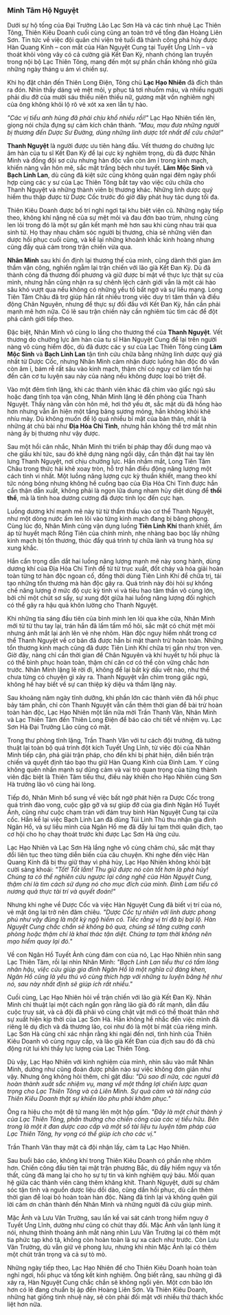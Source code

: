 ### Minh Tâm Hộ Nguyệt

Dưới sự hộ tống của Đại Trưởng Lão Lạc Sơn Hà và các tinh nhuệ Lạc Thiên Tông, Thiên Kiêu Doanh cuối cùng cũng an toàn trở về tổng đàn Hoàng Liên Sơn. Tin tức về việc đội quân chi viện trẻ tuổi đã thành công phá hủy được Hàn Quang Kính – con mắt của Hàn Nguyệt Cung tại Tuyết Ưng Lĩnh – và thoát khỏi vòng vây có cả cường giả Kết Đan Kỳ, nhanh chóng lan truyền trong nội bộ Lạc Thiên Tông, mang đến một sự phấn chấn không nhỏ giữa những ngày tháng u ám vì chiến sự.

Khi họ đặt chân đến Thiên Long Điện, Tông chủ **Lạc Hạo Nhiên** đã đích thân ra đón. Nhìn thấy dáng vẻ mệt mỏi, y phục tả tơi nhuốm máu, và nhiều người phải dìu đỡ của mười sáu thiếu niên thiếu nữ, gương mặt vốn nghiêm nghị của ông không khỏi lộ rõ vẻ xót xa xen lẫn tự hào.

_"Các vị tiểu anh hùng đã phải chịu khổ nhiều rồi!"_ Lạc Hạo Nhiên tiến lên, giọng nói chứa đựng sự cảm kích chân thành. _"Mau, mau đưa những người bị thương đến Dược Sư Đường, dùng những linh dược tốt nhất để cứu chữa!"_

**Thanh Nguyệt** là người được ưu tiên hàng đầu. Vết thương do chưởng lực âm hàn của tu sĩ Kết Đan Kỳ để lại cực kỳ nghiêm trọng, dù đã được Nhân Minh và đồng đội sơ cứu nhưng hàn độc vẫn còn âm ỉ trong kinh mạch, khiến nàng vẫn hôn mê, sắc mặt trắng bệch như tuyết. **Lâm Mộc Sinh** và **Bạch Linh Lan**, dù cũng đã kiệt sức cũng không quản ngại đêm ngày phối hợp cùng các y sư của Lạc Thiên Tông bắt tay vào việc cứu chữa cho Thanh Nguyệt và những thành viên bị thương khác. Những linh dược quý hiếm thu thập được từ Dược Cốc trước đó giờ đây phát huy tác dụng tối đa.

Thiên Kiêu Doanh được bố trí nghỉ ngơi tại khu biệt viện cũ. Những ngày tiếp theo, không khí nặng nề của sự mệt mỏi và đau đớn bao trùm, nhưng cũng len lỏi trong đó là một sự gắn kết mạnh mẽ hơn sau khi cùng nhau trải qua sinh tử. Họ thay nhau chăm sóc người bị thương, chia sẻ những viên đan dược hồi phục cuối cùng, và kể lại những khoảnh khắc kinh hoàng nhưng cũng đầy quả cảm trong trận chiến vừa qua.

**Nhân Minh** sau khi ổn định lại thương thế của mình, cũng dành thời gian âm thầm vận công, nghiền ngẫm lại trận chiến với lão già Kết Đan Kỳ. Dù đã thành công đả thương đối phương và giữ được bí mật về thực lực thật sự của mình, nhưng hắn cũng nhận ra sự chênh lệch cảnh giới vẫn là một cái hào sâu khó vượt qua nếu không có những yếu tố bất ngờ và sự liều mạng. Long Tiên Tâm Châu đã trợ giúp hắn rất nhiều trong việc duy trì tâm thần và điều động Chân Nguyên, nhưng để thực sự đối đầu với Kết Đan Kỳ, hắn cần phải mạnh mẽ hơn nữa. Có lẽ sau trận chiến này cần nghiêm túc tìm các để đột phá cảnh giới tiếp theo.

Đặc biệt, Nhân Minh vô cùng lo lắng cho thương thế của **Thanh Nguyệt**. Vết thương do chưởng lực âm hàn của tu sĩ Hàn Nguyệt Cung để lại trên người nàng vô cùng hiểm độc, dù đã được các y sư của Lạc Thiên Tông cùng **Lâm Mộc Sinh** và **Bạch Linh Lan** tận tình cứu chữa bằng những linh dược quý giá nhất từ Dược Cốc, nhưng Nhân Minh cảm nhận được luồng hàn độc đó vẫn còn âm ỉ, bám rễ rất sâu vào kinh mạch, thậm chí có nguy cơ làm tổn hại đến căn cơ tu luyện sau này của nàng nếu không được loại bỏ triệt để.

Vào một đêm tĩnh lặng, khi các thành viên khác đã chìm vào giấc ngủ sâu hoặc đang tĩnh tọa vận công, Nhân Minh lặng lẽ đến phòng của Thanh Nguyệt. Thấy nàng vẫn còn hôn mê, hơi thở yếu ớt, sắc mặt dù đã hồng hào hơn nhưng vẫn ẩn hiện một tầng băng sương mỏng, hắn không khỏi khẽ nhíu mày. Dù không muốn để lộ quá nhiều bí mật của bản thân, nhất là những át chủ bài như **Địa Hỏa Chi Tinh**, nhưng hắn không thể trơ mắt nhìn nàng ấy bị thương như vậy được.

Sau một hồi cân nhắc, Nhân Minh thi triển bí pháp thay đổi dung mạo và che giấu khí tức, sau đó khẽ dựng nàng ngồi dậy, cẩn thận đặt hai tay lên lưng Thanh Nguyệt, nơi chịu chưởng lực. Hắn nhắm mắt, Long Tiên Tâm Châu trong thức hải khẽ xoay tròn, hỗ trợ hắn điều động năng lượng một cách tinh vi nhất. Một luồng năng lượng cực kỳ thuần khiết, mang theo khí tức nóng bỏng nhưng không hề cuồng bạo của Địa Hỏa Chi Tinh được hắn cẩn thận dẫn xuất, không phải là ngọn lửa dung nham hủy diệt dùng để **thối thể**, mà là tinh hoa dương cương đã được tinh lọc đến cực hạn. 

Luồng dương khí mạnh mẽ này từ từ thẩm thấu vào cơ thể Thanh Nguyệt, như một dòng nước ấm len lỏi vào từng kinh mạch đang bị băng phong. Cùng lúc đó, Nhân Minh cũng vận dụng luồng **Tiên Linh Khí** thanh khiết, ấm áp từ huyết mạch Rồng Tiên của chính mình, nhẹ nhàng bao bọc lấy những kinh mạch bị tổn thương, thúc đẩy quá trình tự chữa lành và trung hòa sự xung khắc.

Hắn cẩn trọng dẫn dắt hai luồng năng lượng mạnh mẽ này song hành, dùng dương khí của Địa Hỏa Chi Tinh để từ từ trục xuất, đốt cháy và hóa giải hoàn toàn từng tơ hàn độc ngoan cố, đồng thời dùng Tiên Linh Khí để chữa trị, tái tạo những tổn thương mà hàn độc gây ra. Quá trình này đòi hỏi sự khống chế năng lượng ở mức độ cực kỳ tinh vi và tiêu hao tâm thần vô cùng lớn, bởi chỉ một chút sơ sẩy, sự xung đột giữa hai luồng năng lượng đối nghịch có thể gây ra hậu quả khôn lường cho Thanh Nguyệt.

Khi những tia sáng đầu tiên của bình minh len lỏi qua khe cửa, Nhân Minh mới từ từ thu tay lại, trán hắn đã lấm tấm mồ hôi, sắc mặt có chút mệt mỏi nhưng ánh mắt lại ánh lên vẻ nhẹ nhõm. Hàn độc nguy hiểm nhất trong cơ thể Thanh Nguyệt về cơ bản đã được hắn bí mật thanh trừ hoàn toàn. Những tổn thương kinh mạch cũng đã được Tiên Linh Khí chữa trị gần như trọn vẹn. Giờ đây, nàng chỉ cần thời gian để Chân Nguyên và khí huyết tự hồi phục là có thể bình phục hoàn toàn, thậm chí căn cơ có thể còn vững chắc hơn trước. Nhân Minh lặng lẽ rời đi, không để lại bất kỳ dấu vết nào, như thể chưa từng có chuyện gì xảy ra. Thanh Nguyệt vẫn chìm trong giấc ngủ, không hề hay biết về sự can thiệp kỳ diệu và thầm lặng này.

Sau khoảng năm ngày tĩnh dưỡng, khi phần lớn các thành viên đã hồi phục bảy tám phần, chỉ còn Thanh Nguyệt vẫn cần thêm thời gian để bài trừ hoàn toàn hàn độc, Lạc Hạo Nhiên một lần nữa mời Trần Thanh Vân, Nhân Minh và Lạc Thiên Tâm đến Thiên Long Điện để báo cáo chi tiết về nhiệm vụ. Lạc Sơn Hà Đại Trưởng Lão cũng có mặt.

Trong thư phòng tĩnh lặng, Trần Thanh Vân với tư cách đội trưởng, đã tường thuật lại toàn bộ quá trình đột kích Tuyết Ưng Lĩnh, từ việc đội của Nhân Minh tiếp cận, phá giải trận pháp, cho đến khi bị phát hiện, diễn biến trận chiến và quyết định táo bạo thu giữ Hàn Quang Kính của Đinh Lam. Y cũng không quên nhấn mạnh sự dũng cảm và vai trò quan trọng của từng thành viên đặc biệt là Thiên Tâm tiểu thư, điều này khiến cho Hạo Nhiên cùng Sơn Hà trưởng lão vô cùng hài lòng.

Tiếp đó, Nhân Minh bổ sung về việc bất ngờ phát hiện ra Dược Cốc trong quá trình đào vong, cuộc gặp gỡ và sự giúp đỡ của gia đình Ngân Hồ Tuyết Ảnh, cũng như cuộc chạm trán với đám truy binh Hàn Nguyệt Cung tại cửa cốc. Hắn kể lại việc Bạch Linh Lan đã dùng Túi Linh Thú thu nhận gia đình Ngân Hồ, và sự liều mình của Ngân Hồ mẹ đã đẩy lui tạm thời quân địch, tạo cơ hội cho họ chạy thoát trước khi được Lạc Sơn Hà ứng cứu.

Lạc Hạo Nhiên và Lạc Sơn Hà lắng nghe vô cùng chăm chú, sắc mặt thay đổi liên tục theo từng diễn biến của câu chuyện. Khi nghe đến việc Hàn Quang Kính đã bị thu giữ thay vì phá hủy, Lạc Hạo Nhiên không khỏi bật cười sảng khoái: _"Tốt! Tốt lắm! Thu giữ được nó còn tốt hơn là phá hủy! Chúng ta có thể nghiên cứu ngược lại công nghệ của Hàn Nguyệt Cung, thậm chí là tìm cách sử dụng nó cho mục đích của mình. Đinh Lam tiểu cô nương quả thực tài trí và quyết đoán!"_

Nhưng khi nghe về Dược Cốc và việc Hàn Nguyệt Cung đã biết vị trí của nó, vẻ mặt ông lại trở nên đăm chiêu. _"Dược Cốc tự nhiên với linh dược phong phú như vậy đúng là một kỳ ngộ hiếm có. Tiếc rằng vị trí đã bị bại lộ. Hàn Nguyệt Cung chắc chắn sẽ không bỏ qua, chúng sẽ tăng cường canh phòng hoặc thậm chí là khai thác tận diệt. Chúng ta tạm thời không nên mạo hiểm quay lại đó."_

Về con Ngân Hồ Tuyết Ảnh cùng đám con của nó, Lạc Hạo Nhiên nhìn sang Lạc Thiên Tâm, rồi lại nhìn Nhân Minh: _"Bạch Linh Lan tiểu thư có tấm lòng nhân hậu, việc cứu giúp gia đình Ngân Hồ là một nghĩa cử đáng khen, Ngân Hồ cũng là yêu thú vô cùng thích hợp với những tu luyện băng hệ như nó, sau này nhất định sẽ giúp ích rất nhiều."_

Cuối cùng, Lạc Hạo Nhiên hỏi về trận chiến với lão già Kết Đan Kỳ. Nhân Minh chỉ thuật lại một cách ngắn gọn rằng lão già đó rất mạnh, dẫn đầu cuộc truy sát, và cả đội đã phải vô cùng chật vật mới có thể thoát thân nhờ sự xuất hiện kịp thời của Lạc Sơn Hà. Hắn không hề nhắc đến việc mình đã riêng lẻ dụ địch và đả thương lão, coi như đó là một bí mật của riêng mình. Lạc Sơn Hà cũng chỉ xác nhận rằng khi ngài đến nơi, tình hình của Thiên Kiêu Doanh vô cùng nguy cấp, và lão già Kết Đan của địch sau đó đã chủ động rút lui khi thấy lực lượng của Lạc Thiên Tông.

Dù vậy, Lạc Hạo Nhiên với kinh nghiệm của mình, nhìn sâu vào mắt Nhân Minh, dường như cũng đoán được phần nào sự việc không đơn giản như vậy. Nhưng ông không hỏi thêm, chỉ gật đầu: _"Dù sao đi nữa, các ngươi đã hoàn thành xuất sắc nhiệm vụ, mang về một thắng lợi chiến lược quan trọng cho Lạc Thiên Tông và cả Liên Minh. Sự quả cảm và tài năng của Thiên Kiêu Doanh thật sự khiến lão phu phải khâm phục."_

Ông ra hiệu cho một đệ tử mang lên một hộp gấm. _"Đây là một chút thành ý của Lạc Thiên Tông, phần thưởng cho chiến công của các vị tiểu hữu. Bên trong là một ít đan dược cao cấp và một số tài liệu tu luyện tâm pháp của Lạc Thiên Tông, hy vọng có thể giúp ích cho các vị."_

Trần Thanh Vân thay mặt cả đội nhận lấy, cảm tạ Lạc Hạo Nhiên.

Sau buổi báo cáo, không khí trong Thiên Kiêu Doanh có phần nhẹ nhõm hơn. Chiến công đầu tiên tại mặt trận phương Bắc, dù đầy hiểm nguy và tổn thất, cũng đã mang lại cho họ sự tự tin và kinh nghiệm quý báu. Mối quan hệ giữa các thành viên càng thêm khăng khít. Thanh Nguyệt, dưới sự chăm sóc tận tình và nguồn dược liệu dồi dào, cũng dần hồi phục, dù cần thêm thời gian để loại bỏ hoàn toàn hàn độc. Nàng đã tỉnh lại và không quên gửi lời cảm ơn chân thành đến Nhân Minh và những người đã cứu giúp mình.

Mặc Ảnh và Lưu Vân Trường, sau lần kề vai sát cánh trong hiểm nguy ở Tuyết Ưng Lĩnh, dường như cũng có chút thay đổi. Mặc Ảnh vẫn lạnh lùng ít nói, nhưng thỉnh thoảng ánh mắt nàng nhìn Lưu Vân Trường lại có thêm một tia phức tạp khó tả, không còn hoàn toàn là sự xa cách như trước. Còn Lưu Vân Trường, dù vẫn giữ vẻ phong lưu, nhưng khi nhìn Mặc Ảnh lại có thêm một chút trân trọng và cả sự tò mò.

Những ngày tiếp theo, Lạc Hạo Nhiên để cho Thiên Kiêu Doanh hoàn toàn nghỉ ngơi, hồi phục và tổng kết kinh nghiệm. Ông biết rằng, sau những gì đã xảy ra, Hàn Nguyệt Cung chắc chắn sẽ không ngồi yên. Một cơn bão lớn hơn có lẽ đang chuẩn bị ập đến Hoàng Liên Sơn. Và Thiên Kiêu Doanh, những hạt giống tinh nhuệ này, sẽ còn phải đối mặt với nhiều thử thách khốc liệt hơn nữa.
